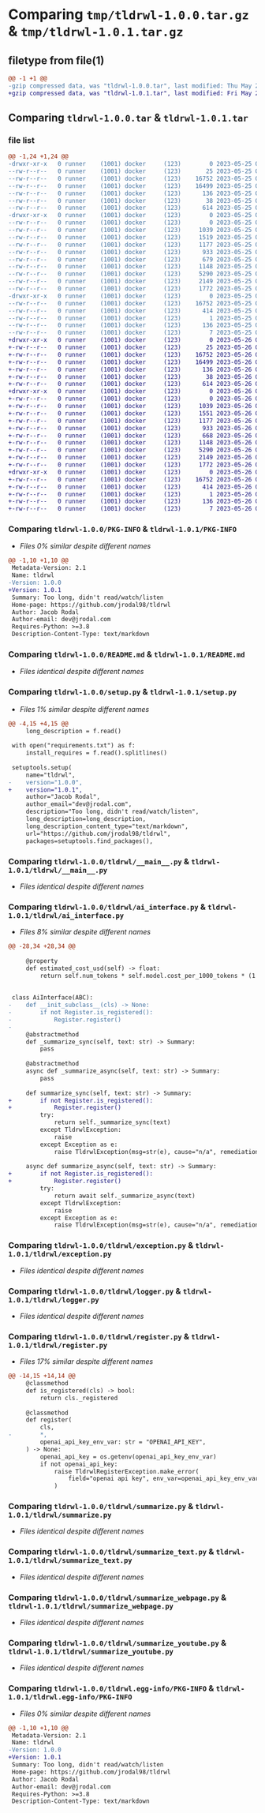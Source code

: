 # Comparing `tmp/tldrwl-1.0.0.tar.gz` & `tmp/tldrwl-1.0.1.tar.gz`

## filetype from file(1)

```diff
@@ -1 +1 @@
-gzip compressed data, was "tldrwl-1.0.0.tar", last modified: Thu May 25 03:34:46 2023, max compression
+gzip compressed data, was "tldrwl-1.0.1.tar", last modified: Fri May 26 03:01:27 2023, max compression
```

## Comparing `tldrwl-1.0.0.tar` & `tldrwl-1.0.1.tar`

### file list

```diff
@@ -1,24 +1,24 @@
-drwxr-xr-x   0 runner    (1001) docker     (123)        0 2023-05-25 03:34:46.063610 tldrwl-1.0.0/
--rw-r--r--   0 runner    (1001) docker     (123)       25 2023-05-25 03:34:30.000000 tldrwl-1.0.0/MANIFEST.in
--rw-r--r--   0 runner    (1001) docker     (123)    16752 2023-05-25 03:34:46.063610 tldrwl-1.0.0/PKG-INFO
--rw-r--r--   0 runner    (1001) docker     (123)    16499 2023-05-25 03:34:30.000000 tldrwl-1.0.0/README.md
--rw-r--r--   0 runner    (1001) docker     (123)      136 2023-05-25 03:34:30.000000 tldrwl-1.0.0/requirements.txt
--rw-r--r--   0 runner    (1001) docker     (123)       38 2023-05-25 03:34:46.063610 tldrwl-1.0.0/setup.cfg
--rw-r--r--   0 runner    (1001) docker     (123)      614 2023-05-25 03:34:30.000000 tldrwl-1.0.0/setup.py
-drwxr-xr-x   0 runner    (1001) docker     (123)        0 2023-05-25 03:34:46.059610 tldrwl-1.0.0/tldrwl/
--rw-r--r--   0 runner    (1001) docker     (123)        0 2023-05-25 03:34:30.000000 tldrwl-1.0.0/tldrwl/__init__.py
--rw-r--r--   0 runner    (1001) docker     (123)     1039 2023-05-25 03:34:30.000000 tldrwl-1.0.0/tldrwl/__main__.py
--rw-r--r--   0 runner    (1001) docker     (123)     1519 2023-05-25 03:34:30.000000 tldrwl-1.0.0/tldrwl/ai_interface.py
--rw-r--r--   0 runner    (1001) docker     (123)     1177 2023-05-25 03:34:30.000000 tldrwl-1.0.0/tldrwl/exception.py
--rw-r--r--   0 runner    (1001) docker     (123)      933 2023-05-25 03:34:30.000000 tldrwl-1.0.0/tldrwl/logger.py
--rw-r--r--   0 runner    (1001) docker     (123)      679 2023-05-25 03:34:30.000000 tldrwl-1.0.0/tldrwl/register.py
--rw-r--r--   0 runner    (1001) docker     (123)     1148 2023-05-25 03:34:30.000000 tldrwl-1.0.0/tldrwl/summarize.py
--rw-r--r--   0 runner    (1001) docker     (123)     5290 2023-05-25 03:34:30.000000 tldrwl-1.0.0/tldrwl/summarize_text.py
--rw-r--r--   0 runner    (1001) docker     (123)     2149 2023-05-25 03:34:30.000000 tldrwl-1.0.0/tldrwl/summarize_webpage.py
--rw-r--r--   0 runner    (1001) docker     (123)     1772 2023-05-25 03:34:30.000000 tldrwl-1.0.0/tldrwl/summarize_youtube.py
-drwxr-xr-x   0 runner    (1001) docker     (123)        0 2023-05-25 03:34:46.059610 tldrwl-1.0.0/tldrwl.egg-info/
--rw-r--r--   0 runner    (1001) docker     (123)    16752 2023-05-25 03:34:46.000000 tldrwl-1.0.0/tldrwl.egg-info/PKG-INFO
--rw-r--r--   0 runner    (1001) docker     (123)      414 2023-05-25 03:34:46.000000 tldrwl-1.0.0/tldrwl.egg-info/SOURCES.txt
--rw-r--r--   0 runner    (1001) docker     (123)        1 2023-05-25 03:34:46.000000 tldrwl-1.0.0/tldrwl.egg-info/dependency_links.txt
--rw-r--r--   0 runner    (1001) docker     (123)      136 2023-05-25 03:34:46.000000 tldrwl-1.0.0/tldrwl.egg-info/requires.txt
--rw-r--r--   0 runner    (1001) docker     (123)        7 2023-05-25 03:34:46.000000 tldrwl-1.0.0/tldrwl.egg-info/top_level.txt
+drwxr-xr-x   0 runner    (1001) docker     (123)        0 2023-05-26 03:01:27.482098 tldrwl-1.0.1/
+-rw-r--r--   0 runner    (1001) docker     (123)       25 2023-05-26 03:01:14.000000 tldrwl-1.0.1/MANIFEST.in
+-rw-r--r--   0 runner    (1001) docker     (123)    16752 2023-05-26 03:01:27.482098 tldrwl-1.0.1/PKG-INFO
+-rw-r--r--   0 runner    (1001) docker     (123)    16499 2023-05-26 03:01:14.000000 tldrwl-1.0.1/README.md
+-rw-r--r--   0 runner    (1001) docker     (123)      136 2023-05-26 03:01:14.000000 tldrwl-1.0.1/requirements.txt
+-rw-r--r--   0 runner    (1001) docker     (123)       38 2023-05-26 03:01:27.482098 tldrwl-1.0.1/setup.cfg
+-rw-r--r--   0 runner    (1001) docker     (123)      614 2023-05-26 03:01:14.000000 tldrwl-1.0.1/setup.py
+drwxr-xr-x   0 runner    (1001) docker     (123)        0 2023-05-26 03:01:27.482098 tldrwl-1.0.1/tldrwl/
+-rw-r--r--   0 runner    (1001) docker     (123)        0 2023-05-26 03:01:14.000000 tldrwl-1.0.1/tldrwl/__init__.py
+-rw-r--r--   0 runner    (1001) docker     (123)     1039 2023-05-26 03:01:14.000000 tldrwl-1.0.1/tldrwl/__main__.py
+-rw-r--r--   0 runner    (1001) docker     (123)     1551 2023-05-26 03:01:14.000000 tldrwl-1.0.1/tldrwl/ai_interface.py
+-rw-r--r--   0 runner    (1001) docker     (123)     1177 2023-05-26 03:01:14.000000 tldrwl-1.0.1/tldrwl/exception.py
+-rw-r--r--   0 runner    (1001) docker     (123)      933 2023-05-26 03:01:14.000000 tldrwl-1.0.1/tldrwl/logger.py
+-rw-r--r--   0 runner    (1001) docker     (123)      668 2023-05-26 03:01:14.000000 tldrwl-1.0.1/tldrwl/register.py
+-rw-r--r--   0 runner    (1001) docker     (123)     1148 2023-05-26 03:01:14.000000 tldrwl-1.0.1/tldrwl/summarize.py
+-rw-r--r--   0 runner    (1001) docker     (123)     5290 2023-05-26 03:01:14.000000 tldrwl-1.0.1/tldrwl/summarize_text.py
+-rw-r--r--   0 runner    (1001) docker     (123)     2149 2023-05-26 03:01:14.000000 tldrwl-1.0.1/tldrwl/summarize_webpage.py
+-rw-r--r--   0 runner    (1001) docker     (123)     1772 2023-05-26 03:01:14.000000 tldrwl-1.0.1/tldrwl/summarize_youtube.py
+drwxr-xr-x   0 runner    (1001) docker     (123)        0 2023-05-26 03:01:27.482098 tldrwl-1.0.1/tldrwl.egg-info/
+-rw-r--r--   0 runner    (1001) docker     (123)    16752 2023-05-26 03:01:27.000000 tldrwl-1.0.1/tldrwl.egg-info/PKG-INFO
+-rw-r--r--   0 runner    (1001) docker     (123)      414 2023-05-26 03:01:27.000000 tldrwl-1.0.1/tldrwl.egg-info/SOURCES.txt
+-rw-r--r--   0 runner    (1001) docker     (123)        1 2023-05-26 03:01:27.000000 tldrwl-1.0.1/tldrwl.egg-info/dependency_links.txt
+-rw-r--r--   0 runner    (1001) docker     (123)      136 2023-05-26 03:01:27.000000 tldrwl-1.0.1/tldrwl.egg-info/requires.txt
+-rw-r--r--   0 runner    (1001) docker     (123)        7 2023-05-26 03:01:27.000000 tldrwl-1.0.1/tldrwl.egg-info/top_level.txt
```

### Comparing `tldrwl-1.0.0/PKG-INFO` & `tldrwl-1.0.1/PKG-INFO`

 * *Files 0% similar despite different names*

```diff
@@ -1,10 +1,10 @@
 Metadata-Version: 2.1
 Name: tldrwl
-Version: 1.0.0
+Version: 1.0.1
 Summary: Too long, didn't read/watch/listen
 Home-page: https://github.com/jrodal98/tldrwl
 Author: Jacob Rodal
 Author-email: dev@jrodal.com
 Requires-Python: >=3.8
 Description-Content-Type: text/markdown
```

### Comparing `tldrwl-1.0.0/README.md` & `tldrwl-1.0.1/README.md`

 * *Files identical despite different names*

### Comparing `tldrwl-1.0.0/setup.py` & `tldrwl-1.0.1/setup.py`

 * *Files 1% similar despite different names*

```diff
@@ -4,15 +4,15 @@
     long_description = f.read()
 
 with open("requirements.txt") as f:
     install_requires = f.read().splitlines()
 
 setuptools.setup(
     name="tldrwl",
-    version="1.0.0",
+    version="1.0.1",
     author="Jacob Rodal",
     author_email="dev@jrodal.com",
     description="Too long, didn't read/watch/listen",
     long_description=long_description,
     long_description_content_type="text/markdown",
     url="https://github.com/jrodal98/tldrwl",
     packages=setuptools.find_packages(),
```

### Comparing `tldrwl-1.0.0/tldrwl/__main__.py` & `tldrwl-1.0.1/tldrwl/__main__.py`

 * *Files identical despite different names*

### Comparing `tldrwl-1.0.0/tldrwl/ai_interface.py` & `tldrwl-1.0.1/tldrwl/ai_interface.py`

 * *Files 8% similar despite different names*

```diff
@@ -28,34 +28,34 @@
 
     @property
     def estimated_cost_usd(self) -> float:
         return self.num_tokens * self.model.cost_per_1000_tokens * (1 / 1000)
 
 
 class AiInterface(ABC):
-    def __init_subclass__(cls) -> None:
-        if not Register.is_registered():
-            Register.register()
-
     @abstractmethod
     def _summarize_sync(self, text: str) -> Summary:
         pass
 
     @abstractmethod
     async def _summarize_async(self, text: str) -> Summary:
         pass
 
     def summarize_sync(self, text: str) -> Summary:
+        if not Register.is_registered():
+            Register.register()
         try:
             return self._summarize_sync(text)
         except TldrwlException:
             raise
         except Exception as e:
             raise TldrwlException(msg=str(e), cause="n/a", remediation="n/a") from e
 
     async def summarize_async(self, text: str) -> Summary:
+        if not Register.is_registered():
+            Register.register()
         try:
             return await self._summarize_async(text)
         except TldrwlException:
             raise
         except Exception as e:
             raise TldrwlException(msg=str(e), cause="n/a", remediation="n/a") from e
```

### Comparing `tldrwl-1.0.0/tldrwl/exception.py` & `tldrwl-1.0.1/tldrwl/exception.py`

 * *Files identical despite different names*

### Comparing `tldrwl-1.0.0/tldrwl/logger.py` & `tldrwl-1.0.1/tldrwl/logger.py`

 * *Files identical despite different names*

### Comparing `tldrwl-1.0.0/tldrwl/register.py` & `tldrwl-1.0.1/tldrwl/register.py`

 * *Files 17% similar despite different names*

```diff
@@ -14,15 +14,14 @@
     @classmethod
     def is_registered(cls) -> bool:
         return cls._registered
 
     @classmethod
     def register(
         cls,
-        *,
         openai_api_key_env_var: str = "OPENAI_API_KEY",
     ) -> None:
         openai_api_key = os.getenv(openai_api_key_env_var)
         if not openai_api_key:
             raise TldrwlRegisterException.make_error(
                 field="openai api key", env_var=openai_api_key_env_var
             )
```

### Comparing `tldrwl-1.0.0/tldrwl/summarize.py` & `tldrwl-1.0.1/tldrwl/summarize.py`

 * *Files identical despite different names*

### Comparing `tldrwl-1.0.0/tldrwl/summarize_text.py` & `tldrwl-1.0.1/tldrwl/summarize_text.py`

 * *Files identical despite different names*

### Comparing `tldrwl-1.0.0/tldrwl/summarize_webpage.py` & `tldrwl-1.0.1/tldrwl/summarize_webpage.py`

 * *Files identical despite different names*

### Comparing `tldrwl-1.0.0/tldrwl/summarize_youtube.py` & `tldrwl-1.0.1/tldrwl/summarize_youtube.py`

 * *Files identical despite different names*

### Comparing `tldrwl-1.0.0/tldrwl.egg-info/PKG-INFO` & `tldrwl-1.0.1/tldrwl.egg-info/PKG-INFO`

 * *Files 0% similar despite different names*

```diff
@@ -1,10 +1,10 @@
 Metadata-Version: 2.1
 Name: tldrwl
-Version: 1.0.0
+Version: 1.0.1
 Summary: Too long, didn't read/watch/listen
 Home-page: https://github.com/jrodal98/tldrwl
 Author: Jacob Rodal
 Author-email: dev@jrodal.com
 Requires-Python: >=3.8
 Description-Content-Type: text/markdown
```


